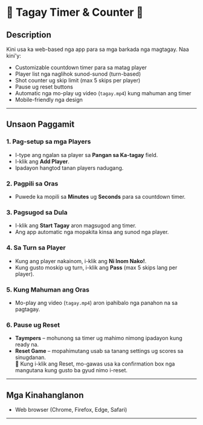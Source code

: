 # 🍻 Tagay Timer & Counter 🍻

## Description
Kini usa ka web-based nga app para sa mga barkada nga magtagay. Naa kini'y:
- Customizable countdown timer para sa matag player
- Player list nga naglihok sunod-sunod (turn-based)
- Shot counter ug skip limit (max 5 skips per player)
- Pause ug reset buttons
- Automatic nga mo-play ug video (`tagay.mp4`) kung mahuman ang timer
- Mobile-friendly nga design

---

## Unsaon Paggamit

### 1. Pag-setup sa mga Players
- I-type ang ngalan sa player sa **Pangan sa Ka-tagay** field.
- I-klik ang **Add Player**.
- Ipadayon hangtod tanan players nadugang.

### 2. Pagpili sa Oras
- Puwede ka mopili sa **Minutes** ug **Seconds** para sa countdown timer.

### 3. Pagsugod sa Dula
- I-klik ang **Start Tagay** aron magsugod ang timer.
- Ang app automatic nga mopakita kinsa ang sunod nga player.

### 4. Sa Turn sa Player
- Kung ang player nakainom, i-klik ang **Ni Inom Nako!**.
- Kung gusto moskip ug turn, i-klik ang **Pass** (max 5 skips lang per player).

### 5. Kung Mahuman ang Oras
- Mo-play ang video (`tagay.mp4`) aron ipahibalo nga panahon na sa pagtagay.

### 6. Pause ug Reset
- **Taympers** – mohunong sa timer ug mahimo nimong ipadayon kung ready na.
- **Reset Game** – mopahimutang usab sa tanang settings ug scores sa sinugdanan.  
  🔔 Kung i-klik ang Reset, mo-gawas usa ka confirmation box nga mangutana kung gusto ba gyud nimo i-reset.

---

## Mga Kinahanglanon
- Web browser (Chrome, Firefox, Edge, Safari)

---

